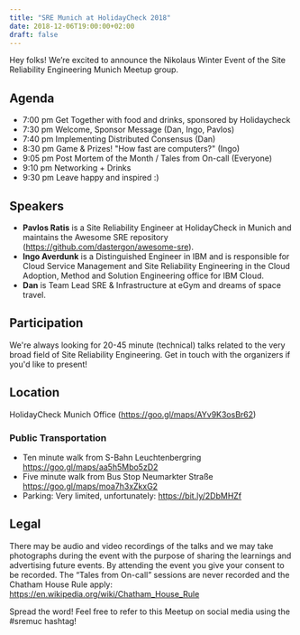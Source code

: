 ```yaml
---
title: "SRE Munich at HolidayCheck 2018"
date: 2018-12-06T19:00:00+02:00
draft: false
---
```


Hey folks! We’re excited to announce the Nikolaus Winter Event of the Site Reliability Engineering Munich Meetup group.

## Agenda
* 7:00 pm Get Together with food and drinks, sponsored by Holidaycheck
* 7:30 pm Welcome, Sponsor Message (Dan, Ingo, Pavlos)
* 7:40 pm Implementing Distributed Consensus (Dan)
* 8:30 pm Game & Prizes! "How fast are computers?" (Ingo)
* 9:05 pm Post Mortem of the Month / Tales from On-call (Everyone)
* 9:10 pm Networking + Drinks
* 9:30 pm Leave happy and inspired :)

## Speakers

* **Pavlos Ratis** is a Site Reliability Engineer at HolidayCheck in Munich and maintains the Awesome SRE repository (https://github.com/dastergon/awesome-sre).
* **Ingo Averdunk** is a Distinguished Engineer in IBM and is responsible for Cloud Service Management and Site Reliability Engineering in the Cloud Adoption, Method and Solution Engineering office for IBM Cloud.
* **Dan** is Team Lead SRE & Infrastructure at eGym and dreams of space travel.

## Participation
We're always looking for 20-45 minute (technical) talks related to the very broad field of Site Reliability Engineering. Get in touch with the organizers if you'd like to present!

## Location
HolidayCheck Munich Office (https://goo.gl/maps/AYv9K3osBr62)

### Public Transportation

* Ten minute walk from S-Bahn Leuchtenbergring https://goo.gl/maps/aa5h5Mbo5zD2
* Five minute walk from Bus Stop Neumarkter Straße https://goo.gl/maps/moa7h3xZkxG2
* Parking: Very limited, unfortunately: https://bit.ly/2DbMHZf

## Legal
There may be audio and video recordings of the talks and we may take photographs during the event with the purpose of sharing the learnings and advertising future events. By attending the event you give your consent to be recorded. The “Tales from On-call” sessions are never recorded and the Chatham House Rule apply: https://en.wikipedia.org/wiki/Chatham_House_Rule

Spread the word! Feel free to refer to this Meetup on social media using the #sremuc hashtag!

